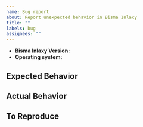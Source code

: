 ```yaml
---
name: Bug report
about: Report unexpected behavior in Bisma Inlaxy
title: ""
labels: bug
assignees: ""
---
```


- **Bisma Inlaxy Version:**
- **Operating system:**
<!-- e.g. "Windows 10", "macOS 10.14" -->

## Expected Behavior

## Actual Behavior

## To Reproduce

<!-- The steps you took that showed this problem -->
